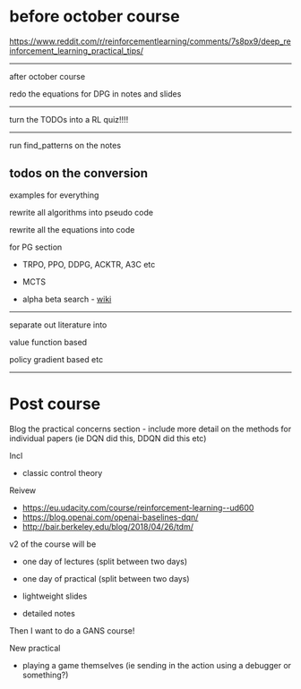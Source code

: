 # before october course

https://www.reddit.com/r/reinforcementlearning/comments/7s8px9/deep_reinforcement_learning_practical_tips/

---

after october course

redo the equations for DPG in notes and slides

---

turn the TODOs into a RL quiz!!!!

---

run find_patterns on the notes

## todos on the conversion

examples for everything

rewrite all algorithms into pseudo code

rewrite all the equations into code

for PG section

- TRPO, PPO, DDPG, ACKTR, A3C etc

- MCTS 
- alpha beta search - [wiki](https://en.wikipedia.org/wiki/Alpha%E2%80%93beta_pruning)

---

separate out literature into

value function based

policy gradient based etc

---


# Post course

Blog the practical concerns section - include more detail on the methods for individual papers (ie DQN did this, DDQN did this etc)

Incl
- classic control theory

Reivew
- https://eu.udacity.com/course/reinforcement-learning--ud600
- https://blog.openai.com/openai-baselines-dqn/
- http://bair.berkeley.edu/blog/2018/04/26/tdm/

v2 of the course will be
- one day of lectures (split between two days)
- one day of practical (split between two days)

- lightweight slides
- detailed notes

Then I want to do a GANS course!

New practical
- playing a game themselves (ie sending in the action using a debugger or something?)
